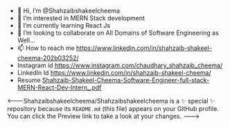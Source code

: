 - 👋 Hi, I’m @Shahzaibshakeelcheema
- 👀 I’m interested in MERN Stack development
- 🌱 I’m currently learning React Js
- 💞️ I’m looking to collaborate on All Domains of Software Engineering as Well...
- 📫 How to reach me https://www.linkedin.com/in/shahzaib-shakeel-cheema-202b03252/ 
- Instagram id       https://www.instagram.com/chaudhary_shahzaib_cheema/
- LinkedIn Id       https://www.linkedin.com/in/shahzaib-shakeel-cheema/
- Resume            [Shahzaib-Shakeel-Cheema-Software-Engineer-full-stack-MERN-React-Dev-Intern_.pdf](https://github.com/Shahzaibshakeelcheema/Shahzaibshakeelcheema/files/10802217/Shahzaib-Shakeel-Cheema-Software-Engineer-full-stack-MERN-React-Dev-Intern_.pdf)

<---Shahzaibshakeelcheema/Shahzaibshakeelcheema is a ✨ special ✨ repository because its `README.md` (this file) appears on your GitHub profile.
You can click the Preview link to take a look at your changes.
--->

